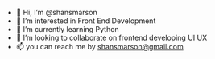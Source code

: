 - 👋 Hi, I’m @shansmarson
- 👀 I’m interested in Front End Development
- 🌱 I’m currently learning Python
- 💞️ I’m looking to collaborate on frontend developing UI UX
- 📫 you can reach me by shansmarson@gmail.com

<!---
shansmarson/shansmarson is a ✨ special ✨ repository because its `README.md` (this file) appears on your GitHub profile.
You can click the Preview link to take a look at your changes.
--->
